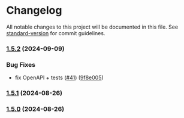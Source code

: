 # Changelog

All notable changes to this project will be documented in this file. See [standard-version](https://github.com/conventional-changelog/standard-version) for commit guidelines.

### [1.5.2](https://github.com/MapColonies/store-trigger/compare/v1.5.1...v1.5.2) (2024-09-09)


### Bug Fixes

* fix OpenAPI + tests ([#41](https://github.com/MapColonies/store-trigger/issues/41)) ([9f8e005](https://github.com/MapColonies/store-trigger/commit/9f8e00539bc25606006848ce41ed0d0bf5c926a9))

### [1.5.1](https://github.com/MapColonies/store-trigger/compare/v1.5.0...v1.5.1) (2024-08-26)

### [1.5.0](https://github.com/MapColonies/store-trigger/compare/v1.5.0...v1.0.2) (2024-08-26)
